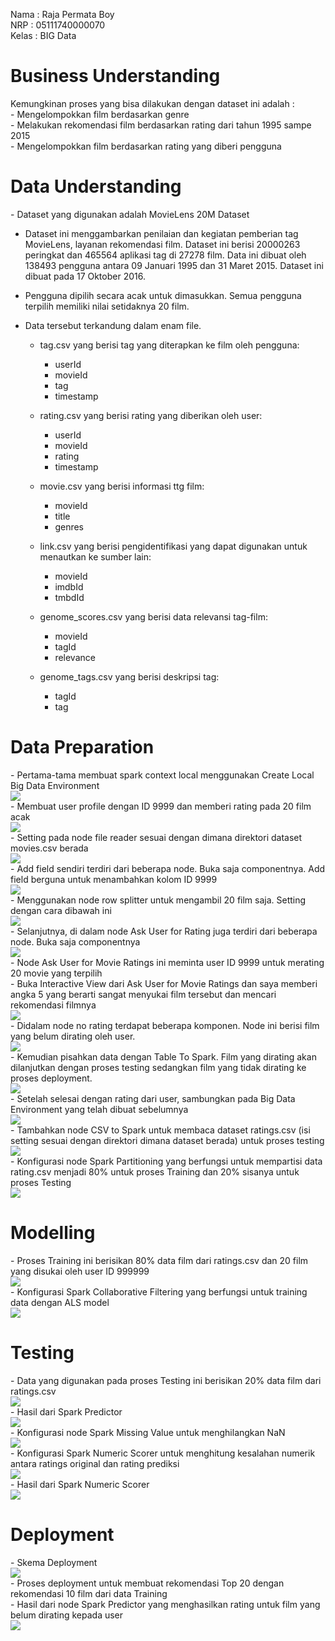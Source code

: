 Nama : Raja Permata Boy <br>
NRP : 05111740000070 <br>
Kelas : BIG Data <br>

<h1> Business Understanding </h1>
Kemungkinan proses yang bisa dilakukan dengan dataset ini adalah : <br>
- Mengelompokkan film berdasarkan genre <br>
- Melakukan rekomendasi film berdasarkan rating dari tahun 1995 sampe 2015 <br>
- Mengelompokkan film berdasarkan rating yang diberi pengguna <br>

<h1> Data Understanding </h1> 
- Dataset yang digunakan adalah MovieLens 20M Dataset <br>

- Dataset ini menggambarkan penilaian dan kegiatan pemberian tag  MovieLens, layanan rekomendasi film. Dataset ini berisi 20000263 peringkat dan 465564 aplikasi tag di 27278 film. Data ini dibuat oleh 138493 pengguna antara 09 Januari 1995 dan 31 Maret 2015. Dataset ini dibuat pada 17 Oktober 2016.<br>

- Pengguna dipilih secara acak untuk dimasukkan. Semua pengguna terpilih memiliki nilai setidaknya 20 film.<br>

- Data tersebut terkandung dalam enam file.<br>
  - tag.csv yang berisi tag yang diterapkan ke film oleh pengguna:<br>
    - userId
    - movieId
    - tag
    - timestamp
  
  - rating.csv yang berisi rating yang diberikan oleh user:
    - userId
    - movieId
    - rating
    - timestamp

  - movie.csv yang berisi informasi ttg film:
    - movieId
    - title
    - genres

  - link.csv yang berisi pengidentifikasi yang dapat digunakan untuk menautkan ke sumber lain:
    - movieId
    - imdbId
    - tmbdId
    
  - genome_scores.csv yang berisi data relevansi tag-film:
    - movieId
    - tagId
    - relevance

  - genome_tags.csv yang berisi deskripsi tag:
    - tagId
    - tag

<h1> Data Preparation </h1>
- Pertama-tama membuat spark context local menggunakan Create Local Big Data Environment<br>
<img src="/dokum/createlocalspark.jpg"><br>
- Membuat user profile dengan ID 9999 dan memberi rating pada 20 film acak<br>
<img src="/dokum/builduser.jpg"><br>
- Setting pada node file reader sesuai dengan dimana direktori dataset movies.csv berada<br>
<img src="/dokum/settingfilereader.jpg"><br>
- Add field sendiri terdiri dari beberapa node. Buka saja componentnya. Add field berguna untuk menambahkan kolom ID 9999<br>
<img src="/dokum/addfieldcomp.jpg"><br>
- Menggunakan node row splitter untuk mengambil 20 film saja. Setting dengan cara dibawah ini<br>
<img src="/dokum/confrowsplitter1.jpg"><br>
- Selanjutnya, di dalam node Ask User for Rating juga terdiri dari beberapa node. Buka saja componentnya <br>
<img src="/dokum/askuserrating.jpg"><br>
- Node Ask User for Movie Ratings ini meminta user ID 9999 untuk merating 20 movie yang terpilih<br>
- Buka Interactive View dari Ask User for Movie Ratings dan saya memberi angka 5 yang berarti sangat menyukai film tersebut dan mencari rekomendasi filmnya<br>
<img src="/dokum/yourrating.jpg"><br>
- Didalam node no rating terdapat beberapa komponen. Node ini berisi film yang belum dirating oleh user.<br>
<img src="/dokum/noratingcomp.jpg"><br>
- Kemudian pisahkan data dengan Table To Spark. Film yang dirating akan dilanjutkan dengan proses testing sedangkan film yang tidak dirating ke proses deployment. <br>
<img src="/dokum/split.jpg"><br>
- Setelah selesai dengan rating dari user, sambungkan pada Big Data Environment yang telah dibuat sebelumnya<br>
<img src="/dokum/map.jpg"><br>
- Tambahkan node CSV to Spark untuk membaca dataset ratings.csv (isi setting sesuai dengan direktori dimana dataset berada) untuk proses testing<br>
<img src="/dokum/csvtospark.jpg"><br>
- Konfigurasi node Spark Partitioning yang berfungsi untuk mempartisi data rating.csv menjadi 80% untuk proses Training dan 20% sisanya untuk proses Testing<br>
<img src="/dokum/partition.jpg"><br>

<h1> Modelling </h1>
- Proses Training ini berisikan 80% data film dari ratings.csv dan 20 film yang disukai oleh user ID 999999<br>
<img src="/dokum/modelling.jpg"><br>
- Konfigurasi Spark Collaborative Filtering yang berfungsi untuk training data dengan ALS model <br>
<img src="/dokum/sparkfiltering.jpg"><br>

<h1> Testing </h1>
- Data yang digunakan pada proses Testing ini berisikan 20% data film dari ratings.csv<br>
<img src="/dokum/testing.jpg"><br>
- Hasil dari Spark Predictor<br>
<img src="/dokum/sparkpredictor.jpg"><br>
- Konfigurasi node Spark Missing Value untuk menghilangkan NaN<br>
<img src="/dokum/nan.jpg"><br>
- Konfigurasi Spark Numeric Scorer untuk menghitung kesalahan numerik antara ratings original dan rating prediksi<br>
<img src="/dokum/numeric.jpg"><br>
- Hasil dari Spark Numeric Scorer <br>
<img src="/dokum/scorer.jpg"><br>

<h1> Deployment </h1>
- Skema Deployment <br>
<img src="/dokum/deployment.jpg"><br>
- Proses deployment untuk membuat rekomendasi Top 20 dengan rekomendasi 10 film dari data Training<br>
- Hasil dari node Spark Predictor yang menghasilkan rating untuk film yang belum dirating kepada user <br>
<img src="/dokum/sparkpredictor2.jpg"><br>
